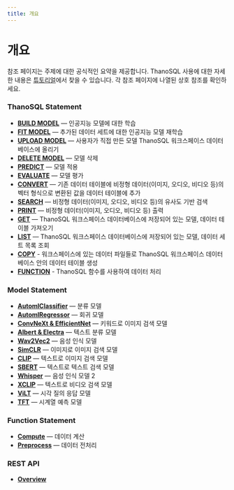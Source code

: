 ```yaml
---
title: 개요
---
```


# __개요__


참조 페이지는 주제에 대한 공식적인 요약을 제공합니다. ThanoSQL 사용에 대한 자세한 내용은 [튜토리얼](../tutorials/algorithm_list/)에서 찾을 수 있습니다. 각 참조 페이지에 나열된 상호 참조를 확인하세요.

### __ThanoSQL Statement__

- [__BUILD MODEL__](../ThanoSQL_query/BUILD_MODEL_SYNTAX/) — 인공지능 모델에 대한 학습
- [__FIT MODEL__](../ThanoSQL_query/FIT_MODEL_SYNTAX/) —  추가된 데이터 세트에 대한 인공지능 모델 재학습
- [__UPLOAD MODEL__](../ThanoSQL_query/UPLOAD_MODEL_SYNTAX/) — 사용자가 직접 만든 모델 ThanoSQL 워크스페이스 데이터베이스에 올리기
- [__DELETE MODEL__](../ThanoSQL_query/DELETE_MODEL_SYNTAX/) —  모델 삭제
- [__PREDICT__](../ThanoSQL_query/PREDICT_SYNTAX/) — 모델 적용
- [__EVALUATE__](../ThanoSQL_query/EVALUATE_SYNTAX/) —  모델 평가
- [__CONVERT__](../ThanoSQL_query/CONVERT_SYNTAX/) — 기존 데이터 테이블에 비정형 데이터(이미지, 오디오, 비디오 등)의 벡터 형식으로 변환된 값을 데이터 테이블에 추가
- [__SEARCH__](../ThanoSQL_query/SEARCH_SYNTAX/) — 비정형 데이터(이미지, 오디오, 비디오 등)의 유사도 기반 검색
- [__PRINT__](../ThanoSQL_query/PRINT_SYNTAX/) — 비정형 데이터(이미지, 오디오, 비디오 등) 출력
- [__GET__](../ThanoSQL_query/GET_SYNTAX/) —  ThanoSQL 워크스페이스 데이터베이스에 저장되어 있는 모델, 데이터 테이블 가져오기
- [__LIST__](../ThanoSQL_query/LIST_SYNTAX/) — ThanoSQL 워크스페이스 데이터베이스에 저장되어 있는 모델, 데이터 세트 목록 조회
- [__COPY__](../ThanoSQL_query/COPY_SYNTAX/) - 워크스페이스에 있는 데이터 파일들로 ThanoSQL 워크스페이스 데이터베이스 안의 데이터 테이블 생성
- [__FUNCTION__](../ThanoSQL_query/FUNCTION_SYNTAX/) - ThanoSQL 함수를 사용하여 데이터 처리

### __Model Statement__

- [__AutomlClassifier__](../ThanoSQL_model/AutomlClassifier/) — 분류 모델
- [__AutomlRegressor__](../ThanoSQL_model/AutomlRegressor/) — 회귀 모델
- [__ConvNeXt & EfficientNet__](../ThanoSQL_model/ConvNeXt_EfficientNet/) — 키워드로 이미지 검색 모델
- [__Albert & Electra__](../ThanoSQL_model/Albert_Electra/) — 텍스트 분류 모델
- [__Wav2Vec2__](../ThanoSQL_model/Wav2Vec2/) — 음성 인식 모델
- [__SimCLR__](../ThanoSQL_model/SimCLR/) —  이미지로 이미지 검색 모델
- [__CLIP__](../ThanoSQL_model/CLIP/) — 텍스트로 이미지 검색 모델
- [__SBERT__](../ThanoSQL_model/SBERT/) — 텍스트로 텍스트 검색 모델
- [__Whisper__](../ThanoSQL_model/Whisper/) — 음성 인식 모델 2
- [__XCLIP__](../ThanoSQL_model/XCLIP/) — 텍스트로 비디오 검색 모델
- [__ViLT__](../ThanoSQL_model/ViLT/) — 시각 질의 응답 모델
- [__TFT__](../ThanoSQL_model/TFT/) — 시계열 예측 모델

### __Function Statement__ 
- [__Compute__](../ThanoSQL_function/Compute/) — 데이터 계산
- [__Preprocess__](../ThanoSQL_function/Preprocess/) — 데이터 전처리

### __REST API__ 

- [__Overview__](../ThanoSQL_connecting/overview/)